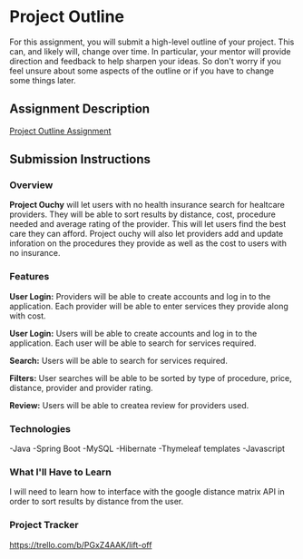 # Project Outline
For this assignment, you will submit a high-level outline of your project. This can, and likely will, change over time. In particular, your mentor will provide direction and feedback to help sharpen your ideas. So don't worry if you feel unsure about some aspects of the outline or if you have to change some things later.

## Assignment Description
[Project Outline Assignment](https://education.launchcode.org/liftoff/modules/assignments/project-outline)

## Submission Instructions

### Overview
**Project Ouchy** will let users with no health insurance search for healtcare providers.  They will be able to sort results by distance, cost, procedure needed and average rating of the provider.  This will let users find the best care they can afford.  Project ouchy will also let providers add and update inforation on the procedures they provide as well as the cost to users with no insurance.  

### Features
**User Login:**  Providers will be able to create accounts and log in to the application.  Each provider will be able to enter services they provide along with cost.

**User Login:**  Users will be able to create accounts and log in to the application.  Each user will be able to search for services required.

**Search:**  Users will be able to search for services required.  

**Filters:**  User searches will be able to be sorted by type of procedure, price, distance, provider and provider rating.

**Review:**  Users will be able to createa review for providers used.

### Technologies
-Java
-Spring Boot
-MySQL
-Hibernate
-Thymeleaf templates
-Javascript

### What I'll Have to Learn
I will need to learn how to interface with the google distance matrix API in order to sort results by distance from the user.

### Project Tracker
https://trello.com/b/PGxZ4AAK/lift-off
